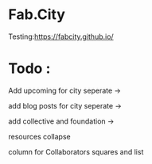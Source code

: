 # Fab.City

Testing:<https://fabcity.github.io/>


# Todo :

Add upcoming for city seperate ->

add blog posts for city seperate ->

add collective and foundation ->

resources collapse

column for Collaborators squares and list
